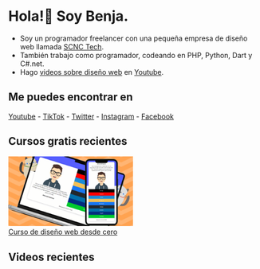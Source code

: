 # Hola!👋 Soy Benja. 
- Soy un programador freelancer con una pequeña empresa de diseño web llamada [SCNC Tech](https://scnctech.com "SCNC Tech").
- También trabajo como programador, codeando en PHP, Python, Dart y C#.net.
- Hago [videos sobre diseño web](https://youtube.com/@bensmithperez "videos sobre diseño web") en [Youtube](https://youtube.com/@bensmithperez "Youtube").

## Me puedes encontrar en
[Youtube](https://www.youtube.com/@bensmithperez) - [TikTok](https://www.tiktok.com/@bensmithperez) - [Twitter](https://twitter.com/bensmithpereztwitter) - [Instagram](https://www.instagram.com/bensmithperez_) - [Facebook](https://www.facebook.com/bensmithperez1)

## Cursos gratis recientes
[<img width="250px" src="https://github.com/bensmithperez/bensmithperez/blob/main/playlist-curso-diseno-web.png" alt="curso de diseño web desde cero - @bensmithperez en youtube">
<br>
Curso de diseño web desde cero](https://www.youtube.com/playlist?list=PLXb5K7gz-aPjYV1vBbraFMEm53rLpZLgb)

## Videos recientes
<!-- VIDEOS-RECIENTES-YOUTUBE:START -->
<!-- VIDEOS-RECIENTES-YOUTUBE:END --> 
